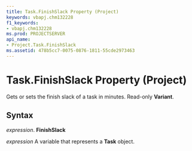 ```yaml
---
title: Task.FinishSlack Property (Project)
keywords: vbapj.chm132228
f1_keywords:
- vbapj.chm132228
ms.prod: PROJECTSERVER
api_name:
- Project.Task.FinishSlack
ms.assetid: 478b5cc7-0075-0876-1811-55cde2973463
---
```



# Task.FinishSlack Property (Project)

Gets or sets the finish slack of a task in minutes. Read-only  **Variant**.


## Syntax

 _expression_. **FinishSlack**

 _expression_ A variable that represents a **Task** object.


